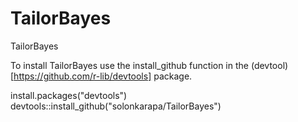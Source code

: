 # TailorBayes
TailorBayes


To install TailorBayes use the install_github function in the (devtool)[https://github.com/r-lib/devtools] package. 

install.packages("devtools")
devtools::install_github("solonkarapa/TailorBayes")

